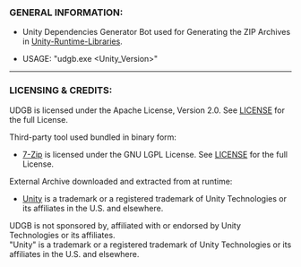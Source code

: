 
### GENERAL INFORMATION:

- Unity Dependencies Generator Bot used for Generating the ZIP Archives in [Unity-Runtime-Libraries](https://github.com/LavaGang/Unity-Runtime-Libraries).

- USAGE: "udgb.exe <Unity_Version>"

---

### LICENSING & CREDITS:

UDGB is licensed under the Apache License, Version 2.0. See [LICENSE](https://github.com/LavaGang/UDGB/blob/master/LICENSE.md) for the full License.

Third-party tool used bundled in binary form:
- [7-Zip](https://www.7-zip.org/) is licensed under the GNU LGPL License. See [LICENSE](https://www.7-zip.org/license.txt) for the full License.

External Archive downloaded and extracted from at runtime:
- [Unity](https://unity3d.com/) is a trademark or a registered trademark of Unity Technologies or its affiliates in the U.S. and elsewhere.

UDGB is not sponsored by, affiliated with or endorsed by Unity Technologies or its affiliates.  
"Unity" is a trademark or a registered trademark of Unity Technologies or its affiliates in the U.S. and elsewhere.